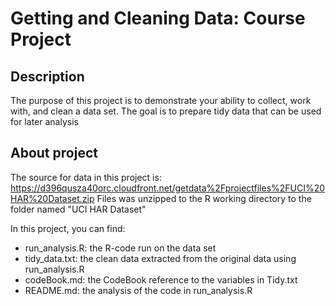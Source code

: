 # Getting and Cleaning Data: Course Project
## Description
The purpose of this project is to demonstrate your ability to collect, work with, and clean a data set. The goal is to prepare tidy data that can be used for later analysis

## About project
The source for data in this project is:
https://d396qusza40orc.cloudfront.net/getdata%2Fprojectfiles%2FUCI%20HAR%20Dataset.zip
Files was unzipped to the R working directory to the folder named "UCI HAR Dataset"

In this project, you can find:
- run_analysis.R: the R-code run on the data set
- tidy_data.txt: the clean data extracted from the original data using run_analysis.R
- codeBook.md: the CodeBook reference to the variables in Tidy.txt
- README.md: the analysis of the code in run_analysis.R
